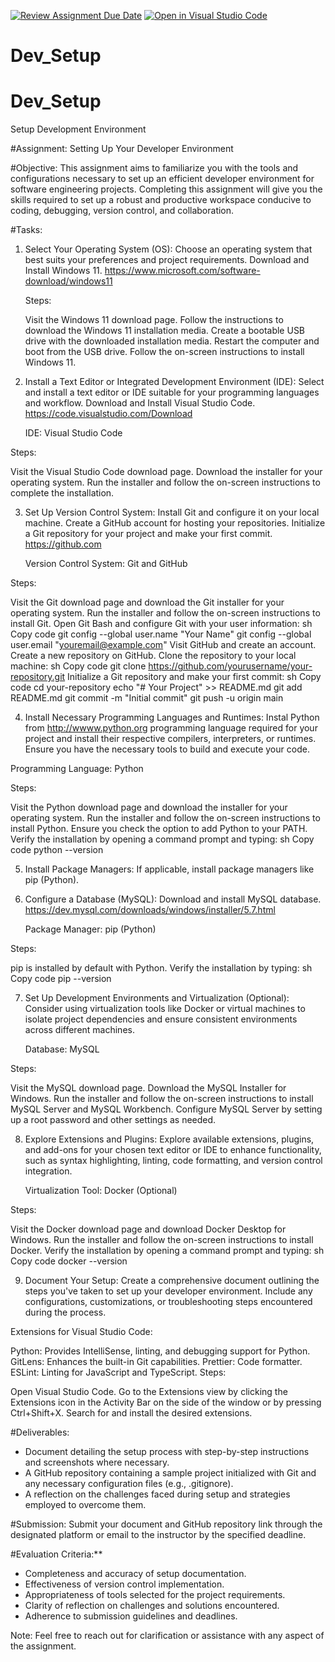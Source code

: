 [![Review Assignment Due Date](https://classroom.github.com/assets/deadline-readme-button-22041afd0340ce965d47ae6ef1cefeee28c7c493a6346c4f15d667ab976d596c.svg)](https://classroom.github.com/a/vbnbTt5m)
[![Open in Visual Studio Code](https://classroom.github.com/assets/open-in-vscode-2e0aaae1b6195c2367325f4f02e2d04e9abb55f0b24a779b69b11b9e10269abc.svg)](https://classroom.github.com/online_ide?assignment_repo_id=15292041&assignment_repo_type=AssignmentRepo)
# Dev_Setup
# Dev_Setup
Setup Development Environment

#Assignment: Setting Up Your Developer Environment

#Objective:
This assignment aims to familiarize you with the tools and configurations necessary to set up an efficient developer environment for software engineering projects. Completing this assignment will give you the skills required to set up a robust and productive workspace conducive to coding, debugging, version control, and collaboration.

#Tasks:

1. Select Your Operating System (OS):
   Choose an operating system that best suits your preferences and project requirements. Download and Install Windows 11. https://www.microsoft.com/software-download/windows11

   Steps:

   Visit the Windows 11 download page.
   Follow the instructions to download the Windows 11 installation media.
   Create a bootable USB drive with the downloaded installation media.
   Restart the computer and boot from the USB drive.
   Follow the on-screen instructions to install Windows 11.

   

2. Install a Text Editor or Integrated Development Environment (IDE):
   Select and install a text editor or IDE suitable for your programming languages and workflow. Download and Install Visual Studio Code. https://code.visualstudio.com/Download

   IDE: Visual Studio Code

Steps:

Visit the Visual Studio Code download page.
Download the installer for your operating system.
Run the installer and follow the on-screen instructions to complete the installation.


3. Set Up Version Control System:
   Install Git and configure it on your local machine. Create a GitHub account for hosting your repositories. Initialize a Git repository for your project and make your first commit. https://github.com

   Version Control System: Git and GitHub

Steps:

Visit the Git download page and download the Git installer for your operating system.
Run the installer and follow the on-screen instructions to install Git.
Open Git Bash and configure Git with your user information:
sh
Copy code
git config --global user.name "Your Name"
git config --global user.email "youremail@example.com"
Visit GitHub and create an account.
Create a new repository on GitHub.
Clone the repository to your local machine:
sh
Copy code
git clone https://github.com/yourusername/your-repository.git
Initialize a Git repository and make your first commit:
sh
Copy code
cd your-repository
echo "# Your Project" >> README.md
git add README.md
git commit -m "Initial commit"
git push -u origin main


4. Install Necessary Programming Languages and Runtimes:
  Instal Python from http://wwww.python.org programming language required for your project and install their respective compilers, interpreters, or runtimes. Ensure you have the necessary tools to build and execute your code.

Programming Language: Python

Steps:

Visit the Python download page and download the installer for your operating system.
Run the installer and follow the on-screen instructions to install Python. Ensure you check the option to add Python to your PATH.
Verify the installation by opening a command prompt and typing:
sh
Copy code
python --version


5. Install Package Managers:
   If applicable, install package managers like pip (Python).



6. Configure a Database (MySQL):
   Download and install MySQL database. https://dev.mysql.com/downloads/windows/installer/5.7.html

   Package Manager: pip (Python)

Steps:

pip is installed by default with Python. Verify the installation by typing:
sh
Copy code
pip --version


7. Set Up Development Environments and Virtualization (Optional):
   Consider using virtualization tools like Docker or virtual machines to isolate project dependencies and ensure consistent environments across different machines.

   Database: MySQL

Steps:

Visit the MySQL download page.
Download the MySQL Installer for Windows.
Run the installer and follow the on-screen instructions to install MySQL Server and MySQL Workbench.
Configure MySQL Server by setting up a root password and other settings as needed.

8. Explore Extensions and Plugins:
   Explore available extensions, plugins, and add-ons for your chosen text editor or IDE to enhance functionality, such as syntax highlighting, linting, code formatting, and version control integration.

   Virtualization Tool: Docker (Optional)

Steps:

Visit the Docker download page and download Docker Desktop for Windows.
Run the installer and follow the on-screen instructions to install Docker.
Verify the installation by opening a command prompt and typing:
sh
Copy code
docker --version

9. Document Your Setup:
    Create a comprehensive document outlining the steps you've taken to set up your developer environment. Include any configurations, customizations, or troubleshooting steps encountered during the process. 

Extensions for Visual Studio Code:

Python: Provides IntelliSense, linting, and debugging support for Python.
GitLens: Enhances the built-in Git capabilities.
Prettier: Code formatter.
ESLint: Linting for JavaScript and TypeScript.
Steps:

Open Visual Studio Code.
Go to the Extensions view by clicking the Extensions icon in the Activity Bar on the side of the window or by pressing Ctrl+Shift+X.
Search for and install the desired extensions.

#Deliverables:
- Document detailing the setup process with step-by-step instructions and screenshots where necessary.
- A GitHub repository containing a sample project initialized with Git and any necessary configuration files (e.g., .gitignore).
- A reflection on the challenges faced during setup and strategies employed to overcome them.

#Submission:
Submit your document and GitHub repository link through the designated platform or email to the instructor by the specified deadline.

#Evaluation Criteria:**
- Completeness and accuracy of setup documentation.
- Effectiveness of version control implementation.
- Appropriateness of tools selected for the project requirements.
- Clarity of reflection on challenges and solutions encountered.
- Adherence to submission guidelines and deadlines.

Note: Feel free to reach out for clarification or assistance with any aspect of the assignment.


